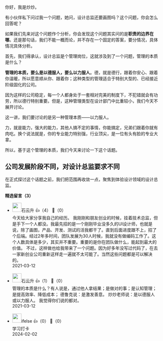 你好，我是炒炒。

有小伙伴私下问过我一个问题，她问，设计总监还要画图吗？这个问题，你会怎么回答呢？

如果我们先来对这个问题作个分析，你会发现这个问题其实问的是**职责的边界在哪**。还是那句话，我们不能一概而论，并不存在一个固定的答案，要分情况，具体情况具体分析。

首先，我们得承认，设计总监是个管理岗位，这就涉及到了一个问题，管理的本质是什么？

**管理的本质，要么是以德服人，要么以力服人**。德，就是德行，跟着你安心、跟着你温暖，所以愿意顺从你、跟着你；这种类型的管理适合于特别大型的、已经接近阶级固化的公司。

因为这样的公司稳定，每一个人都身处于一套相对完美的制度下，不犯错就会有功劳，所以德行特别重要。但是，这种管理类型在设计部门中比重较小，我们今天不展开讨论。

这一讲，我们要讨论的是另一种管理本质——以力服人。

力，就是能力，强大的能力，其他人搞不定的事情，你能搞定，兄弟们跟着你就有肉吃。换个说法就是，你的专业能力特别强，行业顶尖，是一位有头有脸的专业大拿。

所以，基于这个管理的本质，我们今天来讨论一下这个话题。

## 公司发展阶段不同，对设计总监要求不同

在正式探讨这个话题之前，我们把范围再收敛一点，聚焦到体验设计领域的设计总监。
<div><strong>精选留言（3）</strong></div><ul>
<li><img src="https://static001.geekbang.org/account/avatar/00/0f/a0/c3/c5db35df.jpg" width="30px"><span>石云升</span> 👍（4） 💬（0）<div>今天给大家分享我自己的经历。
我刚刚和朋友创业的时候，挂着技术总监，但是手下一个人都没。我最先招的是一个刚刚毕业没多久的UI设计师，也就是说，除了画图，产品、开发、测试的活我都干了。直到后面进度跟不上，招了个后端。经过2年多时间，团队发展为30人时候，我就没有做编码工作了。这个人数具体是多少，其实并不重要。重要的是你在团队做什么，能起到最大的价值。
不过，这样做也给我带来了一个问题。因为好多年没写过代码了，在去一家新创业公司重新这样走一遍就不太可能了。当然这些问题都是可以解决的。</div>2021-03-12</li><br/><li><img src="https://static001.geekbang.org/account/avatar/00/0f/a0/c3/c5db35df.jpg" width="30px"><span>石云升</span> 👍（1） 💬（0）<div>管理的本质是什么？有人说是，通过他人拿结果；是做对的事；是认知管理；是提高效率、降低成本；
德鲁克说：是激发善意。
炒炒老师说：是以德服人或以力服人。
我觉得你们说的都对。



</div>2021-03-12</li><br/><li><img src="https://static001.geekbang.org/account/avatar/00/26/eb/d7/90391376.jpg" width="30px"><span>ifelse</span> 👍（0） 💬（0）<div>学习打卡</div>2024-02-02</li><br/>
</ul>